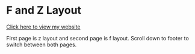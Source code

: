 # F and Z Layout
[Click here to view my website](https://akadiyala12.github.io/Template1/)

First page is z layout and second page is f layout. Scroll down to footer to switch between both pages.